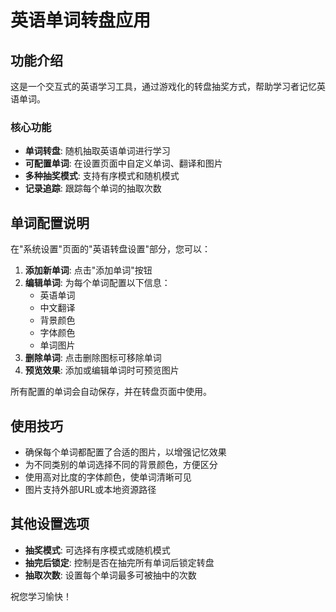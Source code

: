# 英语单词转盘应用

## 功能介绍

这是一个交互式的英语学习工具，通过游戏化的转盘抽奖方式，帮助学习者记忆英语单词。

### 核心功能

- **单词转盘**: 随机抽取英语单词进行学习
- **可配置单词**: 在设置页面中自定义单词、翻译和图片
- **多种抽奖模式**: 支持有序模式和随机模式
- **记录追踪**: 跟踪每个单词的抽取次数

## 单词配置说明

在"系统设置"页面的"英语转盘设置"部分，您可以：

1. **添加新单词**: 点击"添加单词"按钮
2. **编辑单词**: 为每个单词配置以下信息：
   - 英语单词
   - 中文翻译
   - 背景颜色
   - 字体颜色
   - 单词图片
3. **删除单词**: 点击删除图标可移除单词
4. **预览效果**: 添加或编辑单词时可预览图片

所有配置的单词会自动保存，并在转盘页面中使用。

## 使用技巧

- 确保每个单词都配置了合适的图片，以增强记忆效果
- 为不同类别的单词选择不同的背景颜色，方便区分
- 使用高对比度的字体颜色，使单词清晰可见
- 图片支持外部URL或本地资源路径

## 其他设置选项

- **抽奖模式**: 可选择有序模式或随机模式
- **抽完后锁定**: 控制是否在抽完所有单词后锁定转盘
- **抽取次数**: 设置每个单词最多可被抽中的次数

祝您学习愉快！
